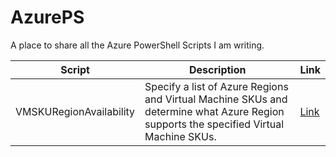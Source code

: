 # AzurePS
A place to share all the Azure PowerShell Scripts I am writing.

| Script | Description | Link |
| --------------- | --------------- | --------------- |
| VMSKURegionAvailability | Specify a list of Azure Regions and Virtual Machine SKUs and determine what Azure Region supports the specified Virtual Machine SKUs. | [Link](https://github.com/ElanShudnow/AzurePS/tree/main/VMSKURegionAvailability) |

